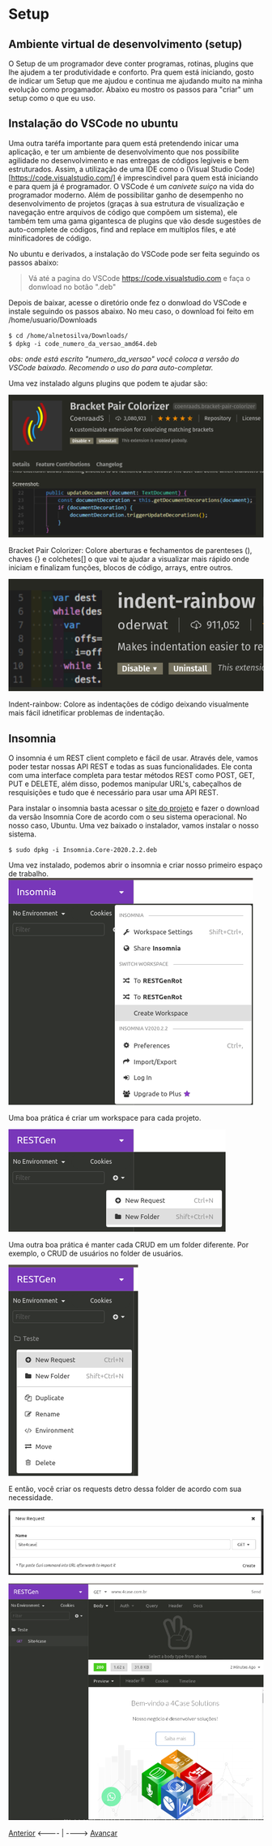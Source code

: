 # Setup

## Ambiente virtual de desenvolvimento (setup)

O Setup de um programador deve conter programas, rotinas, plugins que lhe ajudem a ter produtividade e conforto. Pra quem está iniciando, gosto de indicar um Setup que me ajudou e continua me ajudando muito na minha evolução como progamador. Abaixo eu mostro os passos para "criar" um setup como o que eu uso.

## Instalação do VSCode no ubuntu

Uma outra taréfa importante para quem está pretendendo inicar uma aplicação, e ter um ambiente de desenvolvimento que nos possibilite agilidade no desenvolvimento e nas entregas de códigos legiveis e bem estruturados. Assim, a utilização de uma IDE como o (Visual Studio Code)[https://code.visualstudio.com/] é imprescindivel para quem está iniciando e para quem já é programador. O VSCode é um *canivete suiço* na vida do programador moderno. Além de possibilitar ganho de desempenho no desenvolvimento de projetos (graças à sua estrutura de visualização e navegação entre arquivos de código que compõem um sistema), ele também tem uma gama gigantesca de plugins que vão desde sugestões de auto-complete de códigos, find and replace em multiplos files, e até minificadores de código.

No ubuntu e derivados, a instalação do VSCode pode ser feita seguindo os passos abaixo:

> Vá até a pagina do VSCode https://code.visualstudio.com e faça o donwload no botão ".deb"

Depois de baixar, acesse o diretório onde fez o donwload do VSCode e instale seguindo os passos abaixo. No meu caso, o download foi feito em /home/usuario/Downloads

```
$ cd /home/alnetosilva/Downloads/
$ dpkg -i code_numero_da_versao_amd64.deb

```
*obs: onde está escrito "numero_da_versao" você coloca a versão do VSCode baixado. Recomendo o uso do <tab> para auto-completar.*

Uma vez instalado alguns plugins que podem te ajudar são:

![Bracket Pair Colorizer](./../img/bracket.png)

Bracket Pair Colorizer: Colore aberturas e fechamentos de parenteses (), chaves {} e colchetes[] o que vai te ajudar a visualizar mais rápido onde iniciam e finalizam funções, blocos de código, arrays, entre outros.

![indent-rainbow](./../img/indent-rainbow.png)

Indent-rainbow: Colore as indentações de código deixando visualmente mais fácil idnetificar problemas de indentação.

## Insomnia

O insomnia é um REST client completo e fácil de usar. Através dele, vamos poder testar nossas API REST e todas as suas funcionalidades. Ele conta com uma interface completa para testar métodos REST como POST, GET, PUT e DELETE, além disso, podemos manipular URL's, cabeçalhos de resquisições e tudo que é necessário para usar uma API REST.

Para instalar o insomnia basta acessar o [site do projeto](https://insomnia.rest/download/) e fazer o download da versão Insomnia Core de acordo com o seu sistema operacional. No nosso caso, Ubuntu. Uma vez baixado o instalador, vamos instalar o nosso sistema.
```
$ sudo dpkg -i Insomnia.Core-2020.2.2.deb 
```

Uma vez instalado, podemos abrir o insomnia e criar nosso primeiro espaço de trabalho.
![Insomnia Workspace](./../img/insomniaWorkspace.png)

Uma boa prática é criar um workspace para cada projeto.

![Insomnia Folder](./../img/InsomniaFolder.png)

Uma outra boa prática é manter cada CRUD em um folder diferente. Por exemplo, o CRUD de usuários no folder de usuários.

![Insomnia requests](./../img/insomniaRequest.png)

E então, você criar os requests detro dessa folder de acordo com sua necessidade.

![Insomnia site](./../img/InsominiaSite.png)

![Insomnia test](./../img/InsomniaTest.png)



[Anterior](./02AmbienteDev.md) <---- | ----> [Avançar](./04NodeJS.md)